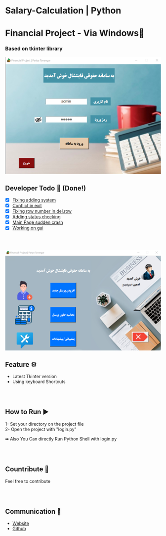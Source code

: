 # Salary-Calculation | Python
# Financial Project - Via Windows📑
### Based on tkinter library

![login.png](img/rmimg/login.png)

## Developer Todo 📝 (Done!)
- [x] [Fixing adding system]()
- [x] [Conflict in exit]()
- [x] [Fixing row number in del.row]()
- [x] [Adding status checking]()
- [x] [Main Page sudden crash]()
- [x] [Working on gui]()

<br><br>

![menu.png](img/rmimg/menu.png)

## Feature ⚙
* Latest Tkinter version
* Using keyboard Shortcuts

<br><br>

## How to Run ▶
1- Set your directory on the project file <br>
2- Open the project with "login.py"

➡ Also You Can directly Run Python Shell with login.py

<br><br>

## Countribute 🤝
Feel free to contribute

<br><br>

## Communication 💌
* [Website](https://www.pariya-tavangar.ir)
* [Github](https://github.com/Ptavangar)
